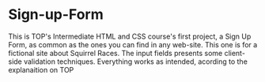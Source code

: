 # Sign-up-Form
This is TOP's Intermediate HTML and CSS course's first project, a Sign Up Form, as common as the ones you can find in any web-site.
This one is for a fictional site about Squirrel Races. The input fields presents some client-side validation techniques. Everything
works as intended, acording to the explanaition on TOP